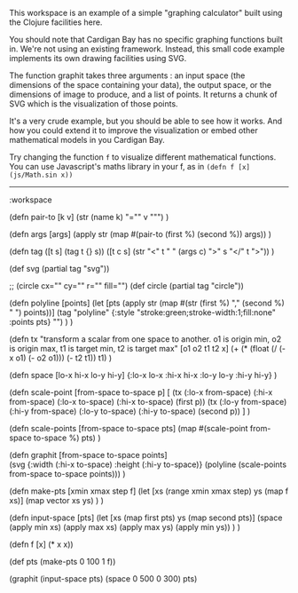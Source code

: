 This workspace is an example of a simple "graphing calculator" built using the Clojure facilities here.

You should note that Cardigan Bay has no specific graphing functions built in. We're not using an existing framework. Instead, this small code example implements its own drawing facilities using SVG. 

The function graphit takes three arguments : an input space (the dimensions of the space containing your data), the output space, or the dimensions of image to produce, and a list of points. It returns a chunk of SVG which is the visualization of those points.

It's a very crude example, but you should be able to see how it works. And how you could extend it to improve the visualization or embed other mathematical models in you Cardigan Bay.

Try changing the function `f` to visualize different mathematical functions. You can use Javascript's maths library in your f, as in  `(defn f [x] (js/Math.sin x))`

----
:workspace
 
(defn pair-to [k v] 
     (str (name k) "=\"" v "\"")
)

(defn args [args] 
  (apply str (map #(pair-to (first %) (second %)) args))
)

(defn tag 
  ([t s] (tag t {} s))
  ([t c s] (str "<" t " " (args c) ">" s "</" t ">"))
)

(def svg (partial tag "svg"))

;; (circle cx="" cy="" r="" fill="")
(def circle (partial tag "circle")) 

(defn polyline [points]
   (let [pts (apply str   (map #(str (first %) "," (second %) " ") points))]
     (tag "polyline" 
           {:style "stroke:green;stroke-width:1;fill:none"
            :points pts}
     "")
   )
)

(defn tx
  "transform a scalar from one space to another. o1 is origin min, o2 is origin max, t1 is target min, t2 is target max"
  [o1 o2 t1 t2 x]
  (+ (* (float (/ (- x o1) (- o2 o1))) (- t2 t1)) t1) )

(defn space [lo-x hi-x lo-y hi-y]
   {:lo-x lo-x :hi-x hi-x :lo-y lo-y :hi-y hi-y}
)


(defn scale-point [from-space to-space p]
   [
     (tx (:lo-x from-space) (:hi-x from-space) 
          (:lo-x to-space) (:hi-x to-space) (first p))
     (tx (:lo-y from-space) (:hi-y from-space)
          (:lo-y to-space) (:hi-y to-space) (second p))
   ]
)
 
(defn scale-points [from-space to-space pts]
   (map #(scale-point from-space to-space %) pts)
)

(defn graphit [from-space to-space points]   
    (svg {:width (:hi-x to-space) :height (:hi-y to-space)} 
       (polyline (scale-points from-space to-space points)))
)


(defn make-pts [xmin xmax step f] 
   (let [xs (range xmin xmax step)
         ys (map f xs)]
        (map vector xs ys) 
   ) 
) 

(defn input-space [pts] 
   (let [xs (map first pts)
         ys (map second pts)]
      (space (apply min xs) (apply max xs) (apply max ys) (apply min ys))
   )
)
 
(defn f [x] (* x x))

(def pts (make-pts 0 100 1 f))

(graphit 
   (input-space pts)
   (space 0 500 0 300)
   pts)